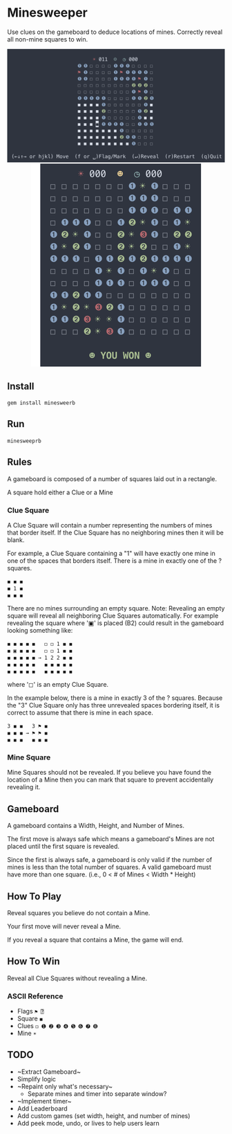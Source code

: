 # Minesweeper

Use clues on the gameboard to deduce locations of mines. Correctly reveal all non-mine squares to win.

<p align="center">
  <img src="screenshots/play.png" width="940" />
  <img src="screenshots/win.png" width="394" />
</p>

## Install

```
gem install minesweerb
```

## Run

```
minesweeprb
```

## Rules
A gameboard is composed of a number of squares laid out in a rectangle. 

A square hold either a Clue or a Mine

### Clue Square
A Clue Square will contain a number representing the numbers of mines that border itself. If the Clue Square has no neighboring mines then it will be blank.

For example, a Clue Square containing a "1" will have exactly one mine in one of the spaces that borders itself.
There is a mine in exactly one of the ? squares.
```
◼ ◼ ◼
◼ 1 ◼
◼ ◼ ◼
```

There are no mines surrounding an empty square. Note: Revealing an empty square will reveal all neighboring Clue Squares automatically. For example revealing the square where '▣' is placed (B2) could result in the gameboard looking something like:
```
◼ ◼ ◼ ◼ ◼   ◻ ◻ 1 ◼ ◼
◼ ▣ ◼ ◼ ◼   ◻ ◻ 1 ◼ ◼
◼ ◼ ◼ ◼ ◼ → 1 2 2 ◼ ◼
◼ ◼ ◼ ◼ ◼   ◼ ◼ ◼ ◼ ◼
◼ ◼ ◼ ◼ ◼   ◼ ◼ ◼ ◼ ◼
```
where '◻' is an empty Clue Square.

In the example below, there is a mine in exactly 3 of the ? squares. Because the "3" Clue Square only has three unrevealed spaces bordering itself, it is correct to assume that there is mine in each space.
```
3 ◼ ◼   3 ⚑ ◼
◼ ◼ ◼ → ⚑ ⚑ ◼
◼ ◼ ◼   ◼ ◼ ◼
```

### Mine Square
Mine Squares should not be revealed. If you believe you have found the location of a Mine then you can mark that square to prevent accidentally revealing it.

## Gameboard
A gameboard contains a Width, Height, and Number of Mines.

The first move is always safe which means a gameboard's Mines are not placed until the first square is revealed.

Since the first is always safe, a gameboard is only valid if the number of mines is less than the total number of squares. A valid gameboard must have more than one square. (i.e., 0 < # of Mines < Width * Height)

## How To Play
Reveal squares you believe do not contain a Mine.

Your first move will never reveal a Mine.

If you reveal a square that contains a Mine, the game will end.

## How To Win
Reveal all Clue Squares without revealing a Mine.

### ASCII Reference
* Flags `⚑ ⍰`
* Square `◼`
* Clues `◻ ➊ ➋ ➌ ➍ ➎ ➏ ➐ ➑`
* Mine `☀`


## TODO
* ~Extract Gameboard~
* Simplify logic
* ~Repaint only what's necessary~
  * Separate mines and timer into separate window?
* ~Implement timer~
* Add Leaderboard
* Add custom games (set width, height, and number of mines)
* Add peek mode, undo, or lives to help users learn
